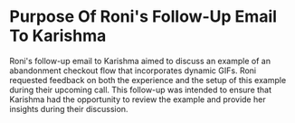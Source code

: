 # Purpose Of Roni's Follow-Up Email To Karishma

Roni's follow-up email to Karishma aimed to discuss an example of an abandonment checkout flow that incorporates dynamic GIFs. Roni requested feedback on both the experience and the setup of this example during their upcoming call. This follow-up was intended to ensure that Karishma had the opportunity to review the example and provide her insights during their discussion.